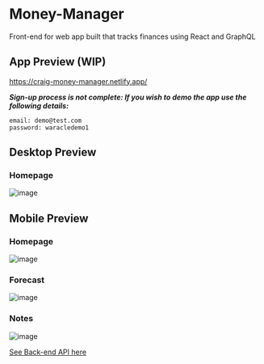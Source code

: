 # Money-Manager

Front-end for web app built that tracks finances using React and GraphQL

## App Preview (WIP)

https://craig-money-manager.netlify.app/


***Sign-up process is not complete: If you wish to demo the app use the following details:***

```
email: demo@test.com
password: waracledemo1
```

## Desktop Preview

### Homepage

![image](https://user-images.githubusercontent.com/41014229/230735085-297652cc-3be5-410b-bcb1-71a0a75cf347.png)


## Mobile Preview

### Homepage

![image](https://user-images.githubusercontent.com/41014229/230735145-3bec6012-64ea-4647-9f40-26b066857e6b.png) 

### Forecast

![image](https://user-images.githubusercontent.com/41014229/230735448-713b030d-3330-48d8-940f-fc8a07c7e8e3.png)

### Notes

![image](https://user-images.githubusercontent.com/41014229/230735172-dab1532a-07ae-4857-829f-3c6b6aade036.png)


[See Back-end API here](https://github.com/Craig-97/Money-Manager-API)
